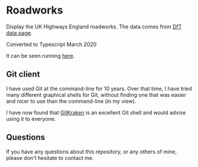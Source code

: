 # Roadworks

Display the UK Highways England roadworks.
The data comes from
[DfT data page](https://data.gov.uk/dataset/highways_agency_planned_roadworks).

Converted to Typescript March 2020

It can be seen running [here](https://roadworks.vercel.app).

## Git client

I have used Git at the command-line for 10 years. Over that time, I have tried
many different graphical shells for Git, without finding one that was easier
and nicer to use than the command-line (in my view).

I have now found that [GitKraken](https://www.gitkraken.com) is an excellent
Git shell and would advise using it to everyone.

## Questions

If you have any questions about this repository, or any others of mine, please
don't hesitate to contact me.
